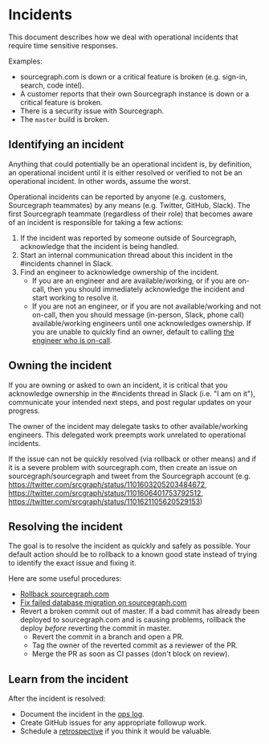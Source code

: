 # Incidents

This document describes how we deal with operational incidents that require time sensitive responses.

Examples:

- sourcegraph.com is down or a critical feature is broken (e.g. sign-in, search, code intel).
- A customer reports that their own Sourcegraph instance is down or a critical feature is broken.
- There is a security issue with Sourcegraph.
- The `master` build is broken.

## Identifying an incident

Anything that could potentially be an operational incident is, by definition, an operational incident until it is either resolved or verified to not be an operational incident. In other words, assume the worst.

Operational incidents can be reported by anyone (e.g. customers, Sourcegraph teammates) by any means (e.g. Twitter, GitHub, Slack). The first Sourcegraph teammate (regardless of their role) that becomes aware of an incident is responsible for taking a few actions:

1. If the incident was reported by someone outside of Sourcegraph, acknowledge that the incident is being handled.
2. Start an internal communication thread about this incident in the #incidents channel in Slack.
3. Find an engineer to acknowledge ownership of the incident.
    - If you are an engineer and are available/working, or if you are on-call, then you should immediately acknowledge the incident and start working to resolve it.
    - If you are not an engineer, or if you are not available/working and not on-call, then you should message (in-person, Slack, phone call) available/working engineers until one acknowledges ownership. If you are unable to quickly find an owner, default to calling [the engineer who is on-call](https://app.opsgenie.com/schedule/detail/190e2873-1e3b-4350-b67b-2e681d542970).

## Owning the incident

If you are owning or asked to own an incident, it is critical that you acknowledge ownership in the #incidents thread in Slack (i.e. "I am on it"), communicate your intended next steps, and post regular updates on your progress.

The owner of the incident may delegate tasks to other available/working engineers. This delegated work preempts work unrelated to operational incidents.

If the issue can not be quickly resolved (via rollback or other means) and if it is a severe problem with sourcegraph.com, then create an issue on sourcegraph/sourcegraph and tweet from the Sourcegraph account (e.g. https://twitter.com/srcgraph/status/1101603205203484672, https://twitter.com/srcgraph/status/1101606401753792512, https://twitter.com/srcgraph/status/1101621105620529153)

## Resolving the incident

The goal is to resolve the incident as quickly and safely as possible. Your default action should be to rollback to a known good state instead of trying to identify the exact issue and fixing it.

Here are some useful procedures:

- [Rollback sourcegraph.com](https://github.com/sourcegraph/deploy-sourcegraph-dot-com/blob/release/README.info.md#how-to-rollback-sourcegraphcom)
- [Fix failed database migration on sourcegraph.com](https://github.com/sourcegraph/sourcegraph/tree/master/migrations#dirty-db-schema)
- Revert a broken commit out of master. If a bad commit has already been deployed to sourcegraph.com and is causing problems, rollback the deploy _before_ reverting the commit in master.
    - Revert the commit in a branch and open a PR.
    - Tag the owner of the reverted commit as a reviewer of the PR.
    - Merge the PR as soon as CI passes (don't block on review).

## Learn from the incident

After the incident is resolved:

- Document the incident in the [ops log](https://docs.google.com/document/d/1dtrOHs5STJYKvyjigL1kMm6u-W0mlyRSyVxPfKIOfEw/edit).
- Create GitHub issues for any appropriate followup work.
- Schedule a [retrospective](retrospectives/index.md) if you think it would be valuable.
